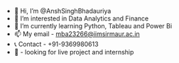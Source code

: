 - 👋 Hi, I’m @AnshSinghBhadauriya
- 👀 I’m interested in Data Analytics and Finance 
- 🌱 I’m currently learning Python, Tableau and Power Bi
- 📫 My email - mba23266@iimsirmaur.ac.in
- 📞 Contact - +91-9369980613
- 🏢 - looking for live project and internship 

<!---
AnshSinghBhadauriya/AnshSinghBhadauriya is a ✨ special ✨ repository because its `README.md` (this file) appears on your GitHub profile.
You can click the Preview link to take a look at your changes.
--->
